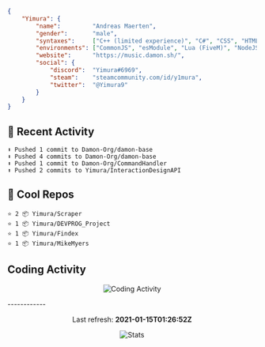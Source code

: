 ```json
{
    "Yimura": {
        "name":         "Andreas Maerten",
        "gender":       "male",
        "syntaxes":     ["C++ (limited experience)", "C#", "CSS", "HTML", "JavaScript", "Lua", "PHP", "Python"],
        "environments": ["CommonJS", "esModule", "Lua (FiveM)", "NodeJS"],
        "website":      "https://music.damon.sh/",
        "social": {
            "discord":  "Yimura#6969",
            "steam":    "steamcommunity.com/id/y1mura",
            "twitter":  "@Yimura9"
        }
    }
}
```

## 🤹 Recent Activity
```
⬆️ Pushed 1 commit to Damon-Org/damon-base
⬆️ Pushed 4 commits to Damon-Org/damon-base
⬆️ Pushed 1 commit to Damon-Org/CommandHandler
⬆️ Pushed 2 commits to Yimura/InteractionDesignAPI
```
## 🌟 Cool Repos
```
⭐️ 2 📦 Yimura/Scraper
⭐️ 1 📦 Yimura/DEVPROG_Project
⭐️ 1 📦 Yimura/Findex
⭐️ 1 📦 Yimura/MikeMyers
```
## Coding Activity
<p align="center">
    <img alt="Coding Activity" src="https://wakatime.com/share/@Yimura/d28e6361-803a-4ea8-9d40-7440588330db.svg">
</p>
------------
<p align="center">
  Last refresh:
  <b>2021-01-15T01:26:52Z</b>
</p>
<p align="center">
  <img alt="Stats" src="https://github-readme-stats.vercel.app/api?username=Yimura&show_icons=true&title_color=fff&icon_color=ffff00&text_color=ccc&bg_color=222">
</p>
